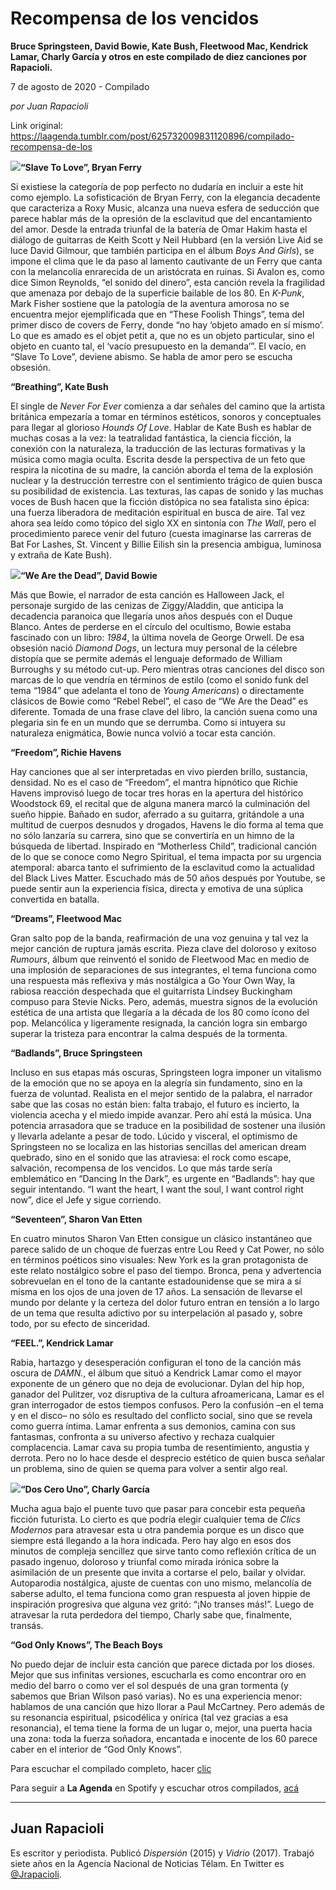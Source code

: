 # Recompensa de los vencidos

**Bruce Springsteen, David Bowie, Kate Bush, Fleetwood Mac, Kendrick Lamar, Charly García  y otros en este compilado de diez canciones por Rapacioli.**

7 de agosto de 2020 - Compilado

_por Juan Rapacioli_

Link original: https://laagenda.tumblr.com/post/625732009831120896/compilado-recompensa-de-los

![](https://64.media.tumblr.com/a1187f1029aafbae3902ec4e3ac2fcb1/b4803ff2d80c8689-fc/s500x750/cea70ca206128390526bd81ac591a02799ccc6f5.jpg)**“Slave To Love”, Bryan Ferry**   


Si existiese la categoría de pop perfecto no dudaría en incluir a este hit como ejemplo. La sofisticación de Bryan Ferry, con la elegancia decadente que caracteriza a Roxy Music, alcanza una nueva esfera de seducción que parece hablar más de la opresión de la esclavitud que del encantamiento del amor. Desde la entrada triunfal de la batería de Omar Hakim hasta el diálogo de guitarras de Keith Scott y Neil Hubbard (en la versión Live Aid se luce David Gilmour, que también participa en el álbum *Boys And Girls*), se impone el clima que le da paso al lamento cautivante de un Ferry que canta con la melancolía enrarecida de un aristócrata en ruinas. Si Avalon es, como dice Simon Reynolds, “el sonido del dinero”, esta canción revela la fragilidad que amenaza por debajo de la superficie bailable de los 80. En *K-Punk*, Mark Fisher sostiene que la patología de la aventura amorosa no se encuentra mejor ejemplificada que en “These Foolish Things”, tema del primer disco de covers de Ferry, donde “no hay ‘objeto amado en sí mismo’. Lo que es amado es el objet petit a, que no es un objeto particular, sino el objeto en cuanto tal, el ‘vacío presupuesto en la demanda’”. El vacío, en “Slave To Love”, deviene abismo. Se habla de amor pero se escucha obsesión. 

**“Breathing”, Kate Bush** 

El single de *Never For Ever* comienza a dar señales del camino que la artista británica empezaría a tomar en términos estéticos, sonoros y conceptuales para llegar al glorioso *Hounds Of Love*. Hablar de Kate Bush es hablar de muchas cosas a la vez: la teatralidad fantástica, la ciencia ficción, la conexión con la naturaleza, la traducción de las lecturas formativas y la música como magia oculta. Escrita desde la perspectiva de un feto que respira la nicotina de su madre, la canción aborda el tema de la explosión nuclear y la destrucción terrestre con el sentimiento trágico de quien busca su posibilidad de existencia. Las texturas, las capas de sonido y las muchas voces de Bush hacen que la ficción distópica no sea fatalista sino épica: una fuerza liberadora de meditación espiritual en busca de aire. Tal vez ahora sea leído como tópico del siglo XX en sintonía con *The Wall*, pero el procedimiento parece venir del futuro (cuesta imaginarse las carreras de Bat For Lashes, St. Vincent y Billie Eilish sin la presencia ambigua, luminosa y extraña de Kate Bush). 

![](https://64.media.tumblr.com/f28dfb04bcbb66e9d55c1816c6194aec/b4803ff2d80c8689-3e/s500x750/399b390a945c749eb320f7147eb21e50b5bbc1e7.jpg)**“We Are the Dead”, David Bowie** 

Más que Bowie, el narrador de esta canción es Halloween Jack, el personaje surgido de las cenizas de Ziggy/Aladdin, que anticipa la decadencia paranoica que llegaría unos años después con el Duque Blanco. Antes de perderse en el círculo del ocultismo, Bowie estaba fascinado con un libro: *1984*, la última novela de George Orwell. De esa obsesión nació *Diamond Dogs*, un lectura muy personal de la célebre distopía que se permite además el lenguaje deformado de William Burroughs y su método cut-up. Pero mientras otras canciones del disco son marcas de lo que vendría en términos de estilo (como el sonido funk del tema “1984” que adelanta el tono de *Young Americans*) o directamente clásicos de Bowie como “Rebel Rebel”, el caso de “We Are the Dead” es diferente. Tomada de una frase clave del libro, la canción suena como una plegaria sin fe en un mundo que se derrumba. Como si intuyera su naturaleza enigmática, Bowie nunca volvió a tocar esta canción. 

**“Freedom”, Richie Havens** 

Hay canciones que al ser interpretadas en vivo pierden brillo, sustancia, densidad. No es el caso de “Freedom”, el mantra hipnótico que Richie Havens improvisó luego de tocar tres horas en la apertura del histórico Woodstock 69, el recital que de alguna manera marcó la culminación del sueño hippie. Bañado en sudor, aferrado a su guitarra, gritándole a una multitud de cuerpos desnudos y drogados, Havens le dio forma al tema que no sólo lanzaría su carrera, sino que se convertiría en un himno de la búsqueda de libertad. Inspirado en “Motherless Child”, tradicional canción de lo que se conoce como Negro Spiritual, el tema impacta por su urgencia atemporal: abarca tanto el sufrimiento de la esclavitud como la actualidad del Black Lives Matter. Escuchado más de 50 años después por Youtube, se puede sentir aun la experiencia física, directa y emotiva de una súplica convertida en batalla. 

**“Dreams”, Fleetwood Mac**  


Gran salto pop de la banda, reafirmación de una voz genuina y tal vez la mejor canción de ruptura jamás escrita. Pieza clave del doloroso y exitoso *Rumours*, álbum que reinventó el sonido de Fleetwood Mac en medio de una implosión de separaciones de sus integrantes, el tema funciona como una respuesta más reflexiva y más nostálgica a Go Your Own Way, la rabiosa reacción despechada que el guitarrista Lindsey Buckingham compuso para Stevie Nicks. Pero, además, muestra signos de la evolución estética de una artista que llegaría a la década de los 80 como ícono del pop. Melancólica y ligeramente resignada, la canción logra sin embargo superar la tristeza para encontrar la calma después de la tormenta. 

**“Badlands”, Bruce Springsteen** 

Incluso en sus etapas más oscuras, Springsteen logra imponer un vitalismo de la emoción que no se apoya en la alegría sin fundamento, sino en la fuerza de voluntad. Realista en el mejor sentido de la palabra, el narrador sabe que las cosas no están bien: falta trabajo, el futuro es incierto, la violencia acecha y el miedo impide avanzar. Pero ahí está la música. Una potencia arrasadora que se traduce en la posibilidad de sostener una ilusión y llevarla adelante a pesar de todo. Lúcido y visceral, el optimismo de Springsteen no se localiza en las historias sencillas del american dream quebrado, sino en el sonido que las atraviesa: el rock como escape, salvación, recompensa de los vencidos. Lo que más tarde sería emblemático en “Dancing In the Dark”, es urgente en “Badlands”: hay que seguir intentando. “I want the heart, I want the soul, I want control right now”, dice el Jefe y sigue corriendo. 

**“Seventeen”, Sharon Van Etten** 

En cuatro minutos Sharon Van Etten consigue un clásico instantáneo que parece salido de un choque de fuerzas entre Lou Reed y Cat Power, no sólo en términos poéticos sino visuales: New York es la gran protagonista de este relato nostálgico sobre el paso del tiempo. Bronca, pena y advertencia sobrevuelan en el tono de la cantante estadounidense que se mira a sí misma en los ojos de una joven de 17 años. La sensación de llevarse el mundo por delante y la certeza del dolor futuro entran en tensión a lo largo de un tema que resulta adictivo por su interpelación al pasado y, sobre todo, por su efecto de sinceridad. 

**“FEEL.”, Kendrick Lamar** 

Rabia, hartazgo y desesperación configuran el tono de la canción más oscura de *DAMN.*, el álbum que situó a Kendrick Lamar como el mayor exponente de un género que no deja de evolucionar. Dylan del hip hop, ganador del Pulitzer, voz disruptiva de la cultura afroamericana, Lamar es el gran interrogador de estos tiempos confusos. Pero la confusión –en el tema y en el disco– no sólo es resultado del conflicto social, sino que se revela como guerra íntima. Lamar enfrenta a sus demonios, camina con sus fantasmas, confronta a su universo afectivo y rechaza cualquier complacencia. Lamar cava su propia tumba de resentimiento, angustia y derrota. Pero no lo hace desde el desprecio estético de quien busca señalar un problema, sino de quien se quema para volver a sentir algo real. 

![](https://64.media.tumblr.com/79385ec67e6fa214487aa1e889b73b66/b4803ff2d80c8689-0b/s500x750/0d956dfaec02c1e6c268ab00bc93ef3cf296d915.jpg)**“Dos Cero Uno”, Charly García** 

Mucha agua bajo el puente tuvo que pasar para concebir esta pequeña ficción futurista. Lo cierto es que podría elegir cualquier tema de *Clics Modernos* para atravesar esta u otra pandemia porque es un disco que siempre está llegando a la hora indicada. Pero hay algo en esos dos minutos de compleja sencillez que sirve tanto como reflexión crítica de un pasado ingenuo, doloroso y triunfal como mirada irónica sobre la asimilación de un presente que invita a cortarse el pelo, bailar y olvidar. Autoparodia nostálgica, ajuste de cuentas con uno mismo, melancolía de saberse adulto, el tema funciona como gran respuesta al joven hippie de inspiración progresiva que alguna vez gritó: “¡No transes más!”. Luego de atravesar la ruta perdedora del tiempo, Charly sabe que, finalmente, transás. 

**“God Only Knows”, The Beach Boys** 

No puedo dejar de incluir esta canción que parece dictada por los dioses. Mejor que sus infinitas versiones, escucharla es como encontrar oro en medio del barro o como ver el sol después de una gran tormenta (y sabemos que Brian Wilson pasó varias). No es una experiencia menor: hablamos de una canción que hizo llorar a Paul McCartney. Pero además de su resonancia espiritual, psicodélica y onírica (tal vez gracias a esa resonancia), el tema tiene la forma de un lugar o, mejor, una puerta hacia una zona: toda la fuerza soñadora, encantada e inocente de los 60 parece caber en el interior de “God Only Knows”. 

Para escuchar el compilado completo, hacer [clic](https://t.umblr.com/redirect?z=https%3A%2F%2Fopen.spotify.com%2Fplaylist%2F3Ye3oDoc7rhEBhBGKp1zlb%3Fsi%3DN9rmrwmKRqKY9AaNRt2Kpg&t=OGIzMTQ4MWFkMzZmMjllMDc1MjNhNDgxNzQ0OGEzZmZkZjQ5ZDI0NixnRHRNQ1prMA%3D%3D&b=t%3AXDz46txpppLgDp7rJlWQpw&p=https%3A%2F%2Flaagenda.tumblr.com%2Fpost%2F625732009831120896%2Fcompilado-recompensa-de-los&m=1&ts=1705436669)

Para seguir a **La Agenda** en Spotify y escuchar otros compilados, [acá](https://t.umblr.com/redirect?z=https%3A%2F%2Fopen.spotify.com%2Fuser%2Fsw7jovcft51wn1tjheb4njibk&t=ODc1Y2I4Y2JmYzA2Y2QyZmEwZWFlMzdlNjY0OWIxY2RlYjdlNjkwZCxnRHRNQ1prMA%3D%3D&b=t%3AXDz46txpppLgDp7rJlWQpw&p=https%3A%2F%2Flaagenda.tumblr.com%2Fpost%2F625732009831120896%2Fcompilado-recompensa-de-los&m=1&ts=1705436669)



---

 Juan Rapacioli
---------------

 Es escritor y periodista. Publicó *Dispersión* (2015) y *Vidrio* (2017). Trabajó siete años en la Agencia Nacional de Noticias Télam. En Twitter es [@Jrapacioli](https://twitter.com/Jrapacioli).

